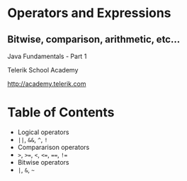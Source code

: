 <!-- section start -->

<!-- attr: {id: 'title', class: 'slide-title', hasScriptWrapper: true} -->

# Operators and Expressions
##  Bitwise, comparison, arithmetic, etc...  
<div class="signature">
    <p class="signature-course">Java Fundamentals - Part 1</p>
    <p class="signature-initiative">Telerik School Academy</p>
    <a href="http://academy.telerik.com" class="signature-link">http://academy.telerik.com</a>
</div>

<!-- section start -->
<!-- attr: {id: 'table-of-contents'} -->
# Table of Contents

*   Logical operators
  *   `||`, `&&`, `^`, `!`
*   Compararison operators
  *   `>`, `>=`, `<`, `<=`, `==`, `!=`
*   Bitwise operators
  *   `|`, `&`, `~`


<!-- section start -->
<!-- attr: {id: '', class: 'slide-title'} -->
#
##

<!-- section start -->
<!-- attr: {id: ''} -->
#
